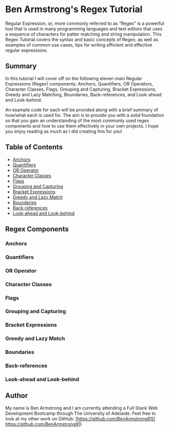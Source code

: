 # Ben Armstrong's Regex Tutorial

Regular Expression, or, more commonly referred to as “Regex” is a powerful tool that is used in many programming languages and text editors that uses a sequence of characters for patter matching and string manipulation.
This Regex Tutorial covers the syntax and basic concepts of Regex, as well as examples of common use cases, tips for writing efficient and effective regular expressions.


## Summary

In this tutorial I will cover off on the following eleven main Regular Expressions (Regex) components; Anchors, Quantifiers, OR Operators, Character Classes, Flags, Grouping and Capturing, Bracket Expressions, Greedy and Lazy Matching, Boundaries, Back-references, and Look-ahead and Look-behind.

An example code for each will be provided along with a brief summary of how/what each is used for. The aim is to provide you with a solid foundation so that you gain an understanding of the most commonly used regex components and how to use them effectively in your own projects. 
I hope you enjoy reading as much as I did creating this for you!


## Table of Contents

- [Anchors](#anchors)
- [Quantifiers](#quantifiers)
- [OR Operator](#or-operator)
- [Character Classes](#character-classes)
- [Flags](#flags)
- [Grouping and Capturing](#grouping-and-capturing)
- [Bracket Expressions](#bracket-expressions)
- [Greedy and Lazy Match](#greedy-and-lazy-match)
- [Boundaries](#boundaries)
- [Back-references](#back-references)
- [Look-ahead and Look-behind](#look-ahead-and-look-behind)

## Regex Components

### Anchors

### Quantifiers

### OR Operator

### Character Classes

### Flags

### Grouping and Capturing

### Bracket Expressions

### Greedy and Lazy Match

### Boundaries

### Back-references

### Look-ahead and Look-behind

## Author

My name is Ben Armstrong and I am currently attending a Full Stack Web Development Bootcamp through The University of Adelaide.
Feel free to look at my other work on GitHub: [https://github.com/BenArmstrong81]( https://github.com/BenArmstrong81)